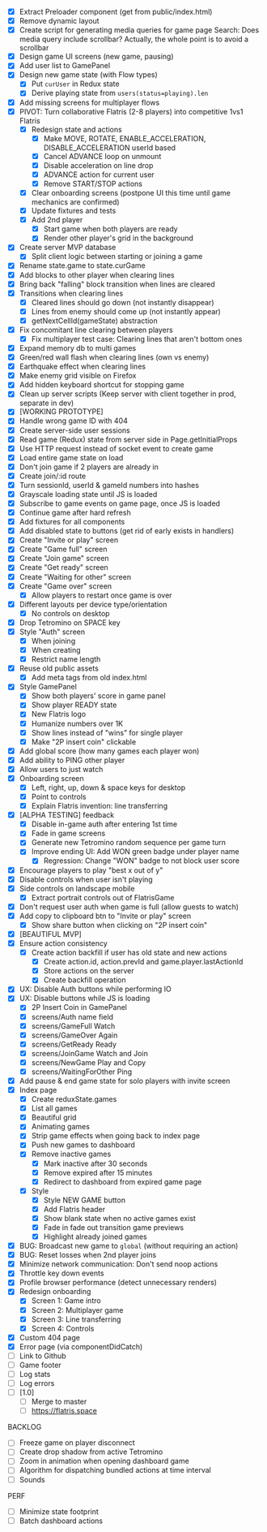 * [x] Extract Preloader component (get from public/index.html)
* [x] Remove dynamic layout
* [x] Create script for generating media queries for game page
      Search: Does media query include scrollbar? Actually, the whole point is to avoid a scrollbar
* [x] Design game UI screens (new game, pausing)
* [x] Add user list to GamePanel
* [x] Design new game state (with Flow types)
  * [x] Put `curUser` in Redux state
  * [x] Derive playing state from `users(status=playing).len`
* [x] Add missing screens for multiplayer flows
* [x] PIVOT: Turn collaborative Flatris (2-8 players) into competitive 1vs1 Flatris
  * [x] Redesign state and actions
    * [x] Make MOVE, ROTATE, ENABLE_ACCELERATION, DISABLE_ACCELERATION userId based
    * [x] Cancel ADVANCE loop on unmount
    * [x] Disable acceleration on line drop
    * [x] ADVANCE action for current user
    * [x] Remove START/STOP actions
  * [x] Clear onboarding screens (postpone UI this time until game mechanics are confirmed)
  * [x] Update fixtures and tests
  * [x] Add 2nd player
    * [x] Start game when both players are ready
    * [x] Render other player's grid in the background
* [x] Create server MVP database
  * [x] Split client logic between starting or joining a game
* [x] Rename state.game to state.curGame
* [x] Add blocks to other player when clearing lines
* [x] Bring back "falling" block transition when lines are cleared
* [x] Transitions when clearing lines
  * [x] Cleared lines should go down (not instantly disappear)
  * [x] Lines from enemy should come up (not instantly appear)
  * [x] getNextCellId(gameState) abstraction
* [x] Fix concomitant line clearing between players
  * [x] Fix multiplayer test case: Clearing lines that aren't bottom ones
* [x] Expand memory db to multi games
* [x] Green/red wall flash when clearing lines (own vs enemy)
* [x] Earthquake effect when clearing lines
* [x] Make enemy grid visible on Firefox
* [x] Add hidden keyboard shortcut for stopping game
* [x] Clean up server scripts (Keep server with client together in prod, separate in dev)
* [x] [WORKING PROTOTYPE]
* [x] Handle wrong game ID with 404
* [x] Create server-side user sessions
* [x] Read game (Redux) state from server side in Page.getInitialProps
* [x] Use HTTP request instead of socket event to create game
* [x] Load entire game state on load
* [x] Don't join game if 2 players are already in
* [x] Create join/:id route
* [x] Turn sessionId, userId & gameId numbers into hashes
* [x] Grayscale loading state until JS is loaded
* [x] Subscribe to game events on game page, once JS is loaded
* [x] Continue game after hard refresh
* [x] Add fixtures for all components
* [x] Add disabled state to buttons (get rid of early exists in handlers)
* [x] Create "Invite or play" screen
* [x] Create "Game full" screen
* [x] Create "Join game" screen
* [x] Create "Get ready" screen
* [x] Create "Waiting for other" screen
* [x] Create "Game over" screen
  * [x] Allow players to restart once game is over
* [x] Different layouts per device type/orientation
  * [x] No controls on desktop
* [x] Drop Tetromino on SPACE key
* [x] Style "Auth" screen
  * [x] When joining
  * [x] When creating
  * [x] Restrict name length
* [x] Reuse old public assets
  * [x] Add meta tags from old index.html
* [x] Style GamePanel
  * [x] Show both players' score in game panel
  * [x] Show player READY state
  * [x] New Flatris logo
  * [x] Humanize numbers over 1K
  * [x] Show lines instead of "wins" for single player
  * [x] Make "2P insert coin" clickable
* [x] Add global score (how many games each player won)
* [x] Add ability to PING other player
* [x] Allow users to just watch
* [x] Onboarding screen
  * [x] Left, right, up, down & space keys for desktop
  * [x] Point to controls
  * [x] Explain Flatris invention: line transferring
* [x] [ALPHA TESTING] feedback
  * [x] Disable in-game auth after entering 1st time
  * [x] Fade in game screens
  * [x] Generate new Tetromino random sequence per game turn
  * [x] Improve ending UI: Add WON green badge under player name
    * [x] Regression: Change "WON" badge to not block user score
* [x] Encourage players to play "best x out of y"
* [x] Disable controls when user isn't playing
* [x] Side controls on landscape mobile
  * [x] Extract portrait controls out of FlatrisGame
* [x] Don't request user auth when game is full (allow guests to watch)
* [x] Add copy to clipboard btn to "Invite or play" screen
  * [x] Show share button when clicking on "2P insert coin"
* [x] [BEAUTIFUL MVP]
* [x] Ensure action consistency
  * [x] Create action backfill if user has old state and new actions
    * [x] Create action.id, action.prevId and game.player.lastActionId
    * [x] Store actions on the server
    * [x] Create backfill operation
* [x] UX: Disable Auth buttons while performing IO
* [x] UX: Disable buttons while JS is loading
  * [x] 2P Insert Coin in GamePanel
  * [x] screens/Auth name field
  * [x] screens/GameFull Watch
  * [x] screens/GameOver Again
  * [x] screens/GetReady Ready
  * [x] screens/JoinGame Watch and Join
  * [x] screens/NewGame Play and Copy
  * [x] screens/WaitingForOther Ping
* [x] Add pause & end game state for solo players with invite screen
* [x] Index page
  * [x] Create reduxState.games
  * [x] List all games
  * [x] Beautiful grid
  * [x] Animating games
  * [x] Strip game effects when going back to index page
  * [x] Push new games to dashboard
  * [x] Remove inactive games
    * [x] Mark inactive after 30 seconds
    * [x] Remove expired after 15 minutes
    * [x] Redirect to dashboard from expired game page
  * [x] Style
    * [x] Style NEW GAME button
    * [x] Add Flatris header
    * [x] Show blank state when no active games exist
    * [x] Fade in fade out transition game previews
    * [x] Highlight already joined games
* [x] BUG: Broadcast new game to `global` (without requiring an action)
* [x] BUG: Reset losses when 2nd player joins
* [x] Minimize network communication: Don't send noop actions
* [x] Throttle key down events
* [x] Profile browser performance (detect unnecessary renders)
* [x] Redesign onboarding
  * [x] Screen 1: Game intro
  * [x] Screen 2: Multiplayer game
  * [x] Screen 3: Line transferring
  * [x] Screen 4: Controls
* [x] Custom 404 page
* [x] Error page (via componentDidCatch)
* [ ] Link to Github
* [ ] Game footer
* [ ] Log stats
* [ ] Log errors
* [ ] [1.0]
  * [ ] Merge to master
  * [ ] https://flatris.space

BACKLOG

* [ ] Freeze game on player disconnect
* [ ] Create drop shadow from active Tetromino
* [ ] Zoom in animation when opening dashboard game
* [ ] Algorithm for dispatching bundled actions at time interval
* [ ] Sounds

PERF

* [ ] Minimize state footprint
* [ ] Batch dashboard actions
